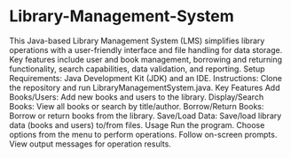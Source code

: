 # Library-Management-System
This Java-based Library Management System (LMS) simplifies library operations with a user-friendly interface and file handling for data storage. Key features include user and book management, borrowing and returning functionality, search capabilities, data validation, and reporting. 
Setup
Requirements: Java Development Kit (JDK) and an IDE.
Instructions: Clone the repository and run LibraryManagementSystem.java.
Key Features
Add Books/Users: Add new books and users to the library.
Display/Search Books: View all books or search by title/author.
Borrow/Return Books: Borrow or return books from the library.
Save/Load Data: Save/load library data (books and users) to/from files.
Usage
Run the program.
Choose options from the menu to perform operations.
Follow on-screen prompts.
View output messages for operation results.
